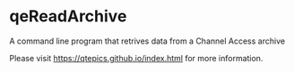 # qeReadArchive
A command line program that retrives data from a Channel Access archive

Please visit https://qtepics.github.io/index.html for more information.

